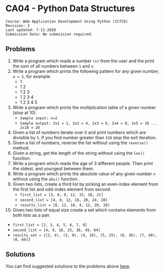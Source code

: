 # CA04 - Python Data Structures

	Course: Web Application Development Using Python (ICTC6)
	Revision: 2
	Last updated: 7-11-2020
	Submission Date: No submission required.

## Problems

1. Write a program which reads a number `(n)` from the user and the print the sum of all numbers between `1` and `n`.
2. Write a program which prints the following pattern for any given number, `n = 5`, for example.
   * 1 
   * 1 2 
   * 1 2 3 
   * 1 2 3 4 
   * 1 2 3 4 5
3. Write a program which prints the multiplication table of a given number (stop at 10). 
   * `Sample input: n=2`
   * `Sample output: 2x1 = 1, 2x2 = 4, 2x3 = 6, 2x4 = 8, 2x5 = 10 ... 2x10 = 20`
4. Given a list of numbers iterate over it and print numbers which are divisible by `5`. If you find number greater than `150` stop the exit iteration.
5. Given a list of numbers, reverse the list without using the `reverse()` method.
6. Given a string, get the length of the string without using the `len()` function.
7. Write a program which reads the age of 3 different people. Then print the oldest, and youngest between them.
8. Write a program which prints the absolute value of any given number `n` without using the `abs()` function .
9. Given two lists, create a third list by picking an even-index element from the first list and odd-index element from second.
   * `first_list = [3, 6, 9, 12, 15, 18, 21]`
   * `second_list = [4, 8, 12, 16, 20, 24, 28]`
   * `results_list = [6, 12, 18, 4, 12, 20, 28]`
10. Given two lists of equal size create a set which contains elements from both lists as a pair.
   * `first_list = [2, 3, 4, 5, 6, 7, 8]`
   * `second_list = [4, 9, 16, 25, 36, 49, 64]`
   * `results_set = {(2, 4), (3, 9), (4, 16), (5, 25), (6, 36), (7, 49), (8, 64)}`

## Solutions

You can find suggested solutions to the problems above [here](./solutions/).